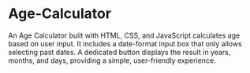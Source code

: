 # Age-Calculator
An Age Calculator built with HTML, CSS, and JavaScript calculates age based on user input. It includes a date-format input box that only allows selecting past dates. A dedicated button displays the result in years, months, and days, providing a simple, user-friendly experience.
